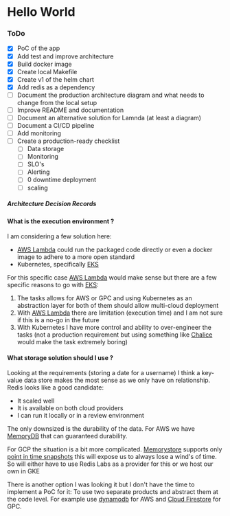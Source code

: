 # Hello World

### ToDo

- [x] PoC of the app
- [x] Add test and improve architecture
- [x] Build docker image
- [x] Create local Makefile
- [x] Create v1 of the helm chart
- [x] Add redis as a dependency
- [ ] Document the production architecture diagram and what needs to change from the local setup
- [ ] Improve README and documentation
- [ ] Document an alternative solution for Lamnda (at least a diagram)
- [ ] Document a CI/CD pipeline
- [ ] Add monitoring
- [ ] Create a production-ready checklist
  - [ ] Data storage
  - [ ] Monitoring
  - [ ] SLO's
  - [ ] Alerting
  - [ ] 0 downtime deployment
  - [ ] scaling
##### Architecture Decision Records


#### What is the execution environment ?

I am considering a few solution here:

* [AWS Lambda](https://aws.amazon.com/lambda/) could run the packaged code directly or even a docker image to adhere to a more open standard
* Kubernetes, specifically [EKS](https://aws.amazon.com/eks/)


For this specific case [AWS Lambda](https://aws.amazon.com/lambda/) would make sense but there are a few specific reasons to go with [EKS](https://aws.amazon.com/eks/):

1) The tasks allows for AWS or GPC and using Kubernetes as an abstraction layer for both of them should allow multi-cloud deployment
2) With [AWS Lambda](https://aws.amazon.com/lambda/) there are limitation (execution time) and I am not sure if this is a no-go in the future
3) With Kubernetes I have more control and ability to over-engineer the tasks (not a production requirement but using something like [Chalice](https://aws.github.io/chalice/index.html) would make the task extremely boring)


#### What storage solution should I use ?

Looking at the requirements (storing a date for a username) I think a key-value data store makes the most sense as we only have on relationship.
Redis looks like a good candidate:

* It scaled well
* It is available on both cloud providers
* I can run it locally or in a review environment

The only downsized is the durability of the data.
For AWS we have [MemoryDB](https://aws.amazon.com/memorydb/) that can guaranteed durability.

For GCP the situation is a bit more complicated.
[Memorystore](https://cloud.google.com/memorystore/docs/redis/redis-overview) supports only [point in time snapshots](https://cloud.google.com/memorystore/docs/redis/redis-overview#differences_between_managed_and_open_source_redis) this will expose us to always lose a wind's of time.
So will either have to use Redis Labs as a provider for this or we host our own in GKE


There is another option I was looking it but I don't have the time to implement a PoC for it:
To use two separate products and abstract them at the code level. For example use [dynamodb](https://aws.amazon.com/dynamodb/) for AWS and [Cloud Firestore](https://firebase.google.com/docs/firestore) for GPC.

